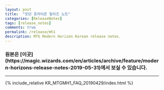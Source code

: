 ```yaml
---
layout: post
title:  "모던 호라이즌 릴리즈 노트"
categories: [ReleaseNotes]
tags: [release_notes]
comments: true
permalink: /release/mh1
description: MTG Modern Horizon Korean release notes.
---
```


<h3 markdown="1">원본은 [이곳](https://magic.wizards.com/en/articles/archive/feature/modern-horizons-release-notes-2019-05-31)에서 보실 수 있습니다.</h3>

--------
<style>
    {% include_relative KR_MTGMH1_FAQ_20190429/style.css %}
</style>
{% include_relative KR_MTGMH1_FAQ_20190429/index.html %}
